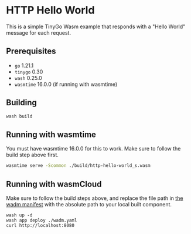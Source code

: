 # HTTP Hello World

This is a simple TinyGo Wasm example that responds with a "Hello World" message for each request.

## Prerequisites

- `go` 1.21.1
- `tinygo` 0.30
- `wash` 0.25.0
- `wasmtime` 16.0.0 (if running with wasmtime)

## Building

```bash
wash build
```

## Running with wasmtime

You must have wasmtime 16.0.0 for this to work. Make sure to follow the build step above first.

```bash
wasmtime serve -Scommon ./build/http-hello-world_s.wasm
```

## Running with wasmCloud

Make sure to follow the build steps above, and replace the file path in [the wadm manifest](./wadm.yaml) with the absolute path to your local built component.

```
wash up -d
wash app deploy ./wadm.yaml
curl http://localhost:8080
```
